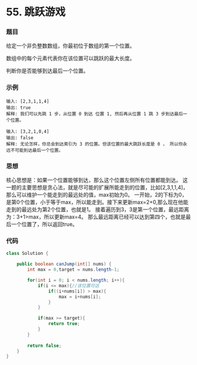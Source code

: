 # 55. 跳跃游戏

### 题目
给定一个非负整数数组，你最初位于数组的第一个位置。

数组中的每个元素代表你在该位置可以跳跃的最大长度。

判断你是否能够到达最后一个位置。

### 示例

```
输入: [2,3,1,1,4]
输出: true
解释: 我们可以先跳 1 步，从位置 0 到达 位置 1, 然后再从位置 1 跳 3 步到达最后一个位置。
```

```
输入: [3,2,1,0,4]
输出: false
解释: 无论怎样，你总会到达索引为 3 的位置。但该位置的最大跳跃长度是 0 ， 所以你永远不可能到达最后一个位置。
```

### 思想
核心思想是：如果一个位置能够到达，那么这个位置左侧所有位置都能到达。
这一题的主要思想是贪心法，就是尽可能的扩展所能走到的位置，比如[2,3,1,1,4]，那么可以维护一个能走到的最远处的值，max初始为0。
一开始，2的下标为0，是第0个位置，小于等于max，所以能走到。接下来更新max=2+0,那么现在他能走到的最远处为第2个位置，也就是1。
接着遍历到3，3是第一个位置，最远距离为：3+1>max，所以更新max=4。
那么最远距离已经可以达到第四个，也就是最后一个位置了，所以返回true。

### 代码

```java
class Solution {

    public boolean canJump(int[] nums) {
        int max = 0,target = nums.length-1;

        for(int i = 0; i < nums.length; i++){
            if(i <= max){//该位置可达
                if((i+nums[i]) > max){
                    max = i+nums[i];
                }
            }

            if(max >= target){
                return true;
            }
        }
        
        return false;
    }
}
```